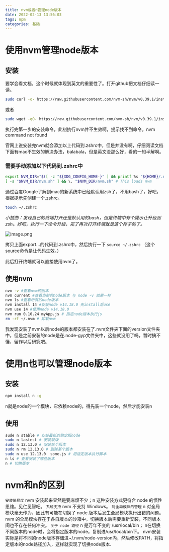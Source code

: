 ```yaml
---
title: nvm或者n管理node版本
date: 2022-02-13 13:56:03
tags: npm
categories: 基础
---
```

<script type="text/javascript" src="/myblog/custom.js"></script>

# 使用nvm管理node版本

## 安装
要学会看文档，这个时候就体现到英文的重要性了。打开github把文档仔细读一读。
```bash
sudo curl -o- https://raw.githubusercontent.com/nvm-sh/nvm/v0.39.1/install.sh | bash
```
或者
```zsh
sudo wget -qO- https://raw.githubusercontent.com/nvm-sh/nvm/v0.39.1/install.sh | bash
```

执行完第一步的安装命令，此刻执行nvm并不生效啊，提示找不到命令。nvm command not found

官网上说安装完nvm就会添加以上代码到.zshrc中，但是并没有啊，仔细阅读文档下面有mac不生效的解决办法，balabala，但是英文没那么好，看的一知半解啊。

### 需要手动添加以下代码到.zshrc中
```bash
export NVM_DIR="$([ -z "${XDG_CONFIG_HOME-}" ] && printf %s "${HOME}/.nvm" || printf %s "${XDG_CONFIG_HOME}/nvm")"
[ -s "$NVM_DIR/nvm.sh" ] && \. "$NVM_DIR/nvm.sh" # This loads nvm
```

通过百度Google了解到mac的新系统中已经默认用zsh了，不用bash了，好吧，根据提示先创建一个.zshrc。

```bash
touch ~/.zshrc
```
*小插曲：发现自己的终端打开还是默认用的bash，但是终端中有个提示让升级到zsh。好吧，执行一下命令升级，完了再次打开终端就是这个样子的了。*

![image.png](/images/nvm-2022-2-13.png)

拷贝上面export...的代码到.zshrc中，然后执行一下 `source ~/.zshrc` （这个source命令是让代码生效。）

此后打开终端就可以直接使用nvm了。
## 使用nvm
```bash
nvm -v #查看nvm的版本
nvm current #查看当前的node版本 与 node -v 效果一样
nvm ls #查看所有的node版本
nvm install 14 #安装node v14.18.0 先install后use
nvm use 14 #使用node v14.18.0
nvm run 0.10.24 myApp.js # 指定node版本执行js
rm -rf ~/.nvm # 卸载nvm
```

我发现安装了nvm以后node的版本都安装在了.nvm文件夹下面的version文件夹中，但是之前安装的node是在.node-gyp文件夹中，这些就没用了吗，暂时搞不懂，留作以后研究吧。

# 使用n也可以管理node版本
## 安装
```bash
npm install n -g
```
n就是node的一个模块，它依赖node的，得先装一个node，然后才能安装n
## 使用
```bash
sude n stable # 安装最新的稳定版node
sudo n lastest # 安装最版
sudo n 12.13.0 # 安装某个版本
sudo n rm 12.13.0 # 删除某个版本
sudo n use 12.13.0  some.js # 用指定版本执行脚本
n ls # 查看安装了哪些版本
n # 切换版本
```

# nvm和n的区别
`安装简易度`
nvm 安装起来显然是要麻烦不少；n 这种安装方式更符合 node 的惯性思维。见仁见智吧。
`系统支持`
nvm 不支持 Windows。
`对全局模块的管理`
n 对全局模块毫无作为，因此有可能在切换了 node 版本后发生全局模块执行出错的问题。
nvm 的全局模块存在于各自版本的沙箱中，切换版本后需要重新安装，不同版本间也不存在任何冲突。
`关于 node 路径`
n 是万年不变的 /usr/local/bin； n在切换不同版本的node时，会将指定版本的node，复制进/usr/local/bin下。
nvm安装实际是将不同的node版本存储进~/.nvm/node-version内，然后修改PATH，将指定版本的node路径加入，这样就实现了切换node版本.